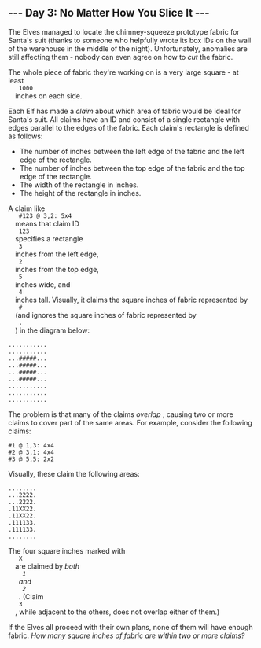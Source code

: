 <article class="day-desc">
 <h2>
  --- Day 3: No Matter How You Slice It ---
 </h2>
 <p>
  The Elves managed to locate the chimney-squeeze prototype fabric for Santa's suit (thanks to
  <span title="WAS IT YOU">
   someone
  </span>
  who helpfully wrote its box IDs on the wall of the warehouse in the middle of the night).  Unfortunately, anomalies are still affecting them - nobody can even agree on how to
  <em>
   cut
  </em>
  the fabric.
 </p>
 <p>
  The whole piece of fabric they're working on is a very large square - at least
  <code>
   1000
  </code>
  inches on each side.
 </p>
 <p>
  Each Elf has made a
  <em>
   claim
  </em>
  about which area of fabric would be ideal for Santa's suit.  All claims have an ID and consist of a single rectangle with edges parallel to the edges of the fabric.  Each claim's rectangle is defined as follows:
 </p>
 <ul>
  <li>
   The number of inches between the left edge of the fabric and the left edge of the rectangle.
  </li>
  <li>
   The number of inches between the top edge of the fabric and the top edge of the rectangle.
  </li>
  <li>
   The width of the rectangle in inches.
  </li>
  <li>
   The height of the rectangle in inches.
  </li>
 </ul>
 <p>
  A claim like
  <code>
   #123 @ 3,2: 5x4
  </code>
  means that claim ID
  <code>
   123
  </code>
  specifies a rectangle
  <code>
   3
  </code>
  inches from the left edge,
  <code>
   2
  </code>
  inches from the top edge,
  <code>
   5
  </code>
  inches wide, and
  <code>
   4
  </code>
  inches tall. Visually, it claims the square inches of fabric represented by
  <code>
   #
  </code>
  (and ignores the square inches of fabric represented by
  <code>
   .
  </code>
  ) in the diagram below:
 </p>
 <pre><code>...........
...........
...#####...
...#####...
...#####...
...#####...
...........
...........
...........
</code></pre>
 <p>
  The problem is that many of the claims
  <em>
   overlap
  </em>
  , causing two or more claims to cover part of the same areas.  For example, consider the following claims:
 </p>
 <pre><code>#1 @ 1,3: 4x4
#2 @ 3,1: 4x4
#3 @ 5,5: 2x2
</code></pre>
 <p>
  Visually, these claim the following areas:
 </p>
 <pre><code>........
...2222.
...2222.
.11XX22.
.11XX22.
.111133.
.111133.
........
</code></pre>
 <p>
  The four square inches marked with
  <code>
   X
  </code>
  are claimed by
  <em>
   both
   <code>
    1
   </code>
   and
   <code>
    2
   </code>
  </em>
  . (Claim
  <code>
   3
  </code>
  , while adjacent to the others, does not overlap either of them.)
 </p>
 <p>
  If the Elves all proceed with their own plans, none of them will have enough fabric.
  <em>
   How many square inches of fabric are within two or more claims?
  </em>
 </p>
</article>

